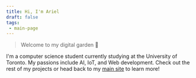 ```yaml
---
title: Hi, I'm Ariel
draft: false
tags:
 - main-page
---
```


>Welcome to my digital garden 🌱

I'm a computer science student currently studying at the University of Toronto. My passions include AI, IoT, and Web development. Check out the rest of my projects or head back to my [main site](https://arielycliu.github.io/) to learn more!